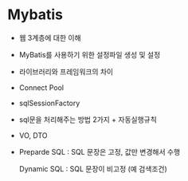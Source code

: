 # Mybatis


- 웹 3계층에 대한 이해
- MyBatis를 사용하기 위한 설정파일 생성 및 설정
- 라이브러리와 프레임워크의 차이
- Connect Pool
- sqlSessionFactory
- sql문을 처리해주는 방법 2가지 + 자동실행규칙
- VO, DTO
- Preparde SQL : SQL 문장은 고정, 값만 변경해서 수행

  Dynamic SQL : SQL 문장이 비고정 (예 검색조건)



